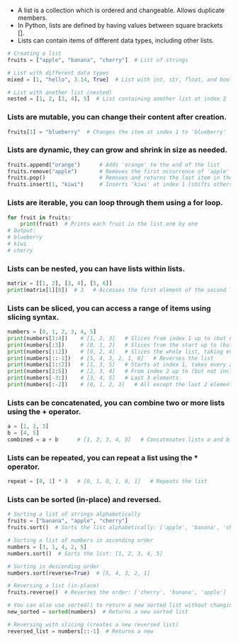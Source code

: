 - A list is a collection which is ordered and changeable. Allows duplicate members.
- In Python, lists are defined by having values between square brackets [].
- Lists can contain items of different data types, including other lists.

```python
# Creating a list
fruits = ["apple", "banana", "cherry"]  # List of strings

# List with different data types
mixed = [1, "hello", 3.14, True]  # List with int, str, float, and bool

# List with another list (nested)
nested = [1, 2, [3, 4], 5]  # List containing another list at index 2
```

### Lists are mutable, you can change their content after creation.
```python
fruits[1] = "blueberry"  # Changes the item at index 1 to 'blueberry'
```

### Lists are dynamic, they can grow and shrink in size as needed.
```python
fruits.append("orange")      # Adds 'orange' to the end of the list
fruits.remove("apple")       # Removes the first occurrence of 'apple' from the list
fruits.pop()                 # Removes and returns the last item in the list
fruits.insert(1, "kiwi")     # Inserts 'kiwi' at index 1 (shifts others right)
```

### Lists are iterable, you can loop through them using a for loop.
```python
for fruit in fruits:
    print(fruit)  # Prints each fruit in the list one by one
# Output:
# blueberry
# kiwi
# cherry
```

### Lists can be nested, you can have lists within lists.
```python
matrix = [[1, 2], [3, 4], [5, 6]]
print(matrix[1][0])  # 3   # Accesses the first element of the second list (index 1) in matrix
```

### Lists can be sliced, you can access a range of items using slicing syntax.
```python
numbers = [0, 1, 2, 3, 4, 5]
print(numbers[1:4])    # [1, 2, 3]   # Slices from index 1 up to (but not including) index 4
print(numbers[:3])     # [0, 1, 2]   # Slices from the start up to (but not including) index 3
print(numbers[::2])    # [0, 2, 4]   # Slices the whole list, taking every 2nd element (step=2)
print(numbers[::-1])   # [5, 4, 3, 2, 1, 0]   # Reverses the list
print(numbers[1::2])   # [1, 3, 5]   # Starts at index 1, takes every 2nd element
print(numbers[2:5])    # [2, 3, 4]   # From index 2 up to (but not including) index 5
print(numbers[-3:])    # [3, 4, 5]   # Last 3 elements
print(numbers[:-2])    # [0, 1, 2, 3]   # All except the last 2 elements
```

### Lists can be concatenated, you can combine two or more lists using the + operator.
```python 
a = [1, 2, 3]
b = [4, 5]
combined = a + b      # [1, 2, 3, 4, 5]   # Concatenates lists a and b
```

### Lists can be repeated, you can repeat a list using the * operator.
```python
repeat = [0, 1] * 3   # [0, 1, 0, 1, 0, 1]   # Repeats the list
```

### Lists can be sorted (in-place) and reversed.

```python
# Sorting a list of strings alphabetically
fruits = ["banana", "apple", "cherry"]
fruits.sort()  # Sorts the list alphabetically: ['apple', 'banana', 'cherry']

# Sorting a list of numbers in ascending order
numbers = [3, 1, 4, 2, 5]
numbers.sort()  # Sorts the list: [1, 2, 3, 4, 5]

# Sorting in descending order
numbers.sort(reverse=True)  # [5, 4, 3, 2, 1]

# Reversing a list (in-place)
fruits.reverse()  # Reverses the order: ['cherry', 'banana', 'apple']

# You can also use sorted() to return a new sorted list without changing the original
new_sorted = sorted(numbers)  # Returns a new sorted list

# Reversing with slicing (creates a new reversed list)
reversed_list = numbers[::-1]  # Returns a new
```


